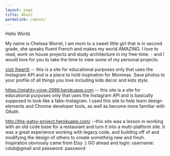 ```yaml
---
layout: page
title: About
permalink: /about/
---
```


Hello World.

My name is Chelsea Worrel, I am mom to a sweet little girl that is in second grade, she speaks fluent French and makes my world AMAZING.  I love to read, work on house projects and study architecture in my free-time.  - and I would love for you to take the time to view some of my personal projects:

[visit iheartit](https://stormy-dawn-9838.herokuapp.com)
 -- this is a site for educational purposes only that uses the Instagram API and is a place to hold inspiration for Mommas.  Save photos to your profile of all things you love including kids decor and kids style.

https://mighty-cove-2989.herokuapp.com
-- this site is a site for educational purposes only that uses the Instagram API and is basically supposed to look like a fake-Instagram.  I used this site to help learn design elements and Chrome developer tools, as well as become more familiar with OAuth.

http://the-eatsy-project.herokuapp.com/
--this site was a lesson in working with an old code base for a restaurant and turn it into a multi-platform site.  It was a great experience working with legacy code, and building off of and modifying the design of others to create something new and fresh.  Inspiration obviously came from Etsy :) GO ahead and login: username: cdub@gmail and password: password
